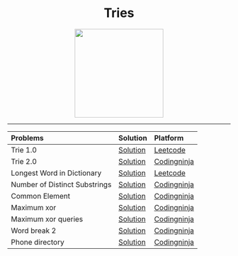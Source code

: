 <h1 align="center">Tries</h1>
<p align="center">
  <img width="200" src="https://i0.wp.com/learnersbucket.com/wp-content/uploads/2020/12/searching-in-trie-1.png?resize=768%2C500&ssl=1">
</p>

----

| Problems        | Solution                         | Platform |
| :-------------  | :-------------                   | :-------------                   
| Trie 1.0        | [Solution](https://github.com/aditya-2703/DSA/blob/main/Trie/Trie_1.0.py)              | [Leetcode](https://leetcode.com/problems/implement-trie-prefix-tree/)    |
| Trie 2.0        | [Solution](https://github.com/aditya-2703/DSA/blob/main/Trie/Trie_2.0.py)              | [Codingninja](https://www.codingninjas.com/codestudio/problem-details/implement-trie_1387095)    |
| Longest Word in Dictionary   | [Solution](https://github.com/aditya-2703/DSA/blob/main/Trie/Longest_Word_in_Dictionary.py)              | [Leetcode](https://leetcode.com/problems/longest-word-in-dictionary/)    |
| Number of Distinct Substrings| [Solution](https://github.com/aditya-2703/DSA/blob/main/Trie/Number_of_Distinct_Substrings.py)              | [Codingninja](https://www.codingninjas.com/codestudio/problems/count-distinct-substrings_985292)    |
| Common Element     | [Solution](https://github.com/aditya-2703/DSA/blob/main/Trie/Common_ele.py) | [Codingninja](https://www.codingninjas.com/codestudio/guided-paths/data-structures-algorithms/content/118800/offering/1381351?leftPanelTab=1)    |
| Maximum xor        | [Solution](https://github.com/aditya-2703/DSA/blob/main/Trie/Maximum_XOR.py) | [Codingninja](https://www.codingninjas.com/codestudio/problems/maximum-xor_973113?utm_source=youtube&utm_medium=affiliate&utm_campaign=striver_tries_videos)    |
| Maximum xor queries| [Solution](https://github.com/aditya-2703/DSA/blob/main/Trie/Max_Xor_Queries.py) | [Codingninja](https://www.codingninjas.com/codestudio/problems/max-xor-queries_1382020?utm_source=youtube&utm_medium=affiliate&utm_campaign=striver_tries_videos)    |
| Word break 2       | [Solution](https://github.com/aditya-2703/DSA/blob/main/Trie/Word_Break_II.py) | [Codingninja](https://www.codingninjas.com/codestudio/guided-paths/data-structures-algorithms/content/118800/offering/1381354)    |
| Phone directory    | [Solution](https://github.com/aditya-2703/DSA/blob/main/Trie/Phone_directory.py) | [Codingninja](https://www.geeksforgeeks.org/implement-a-phone-directory/)    |
